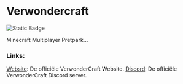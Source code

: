# Verwondercraft
<img alt="Static Badge" src="https://img.shields.io/badge/Paper-1.20.4-greem">

Minecraft Multiplayer Pretpark...

<h3 tabindex="-1" class="heading-element" dir="auto">Links:</h3>

<a href="https://verwondercraft.nl" rel="nofollow">Website</a>: De officiële VerwonderCraft Website.</r>
<a href="https://discord.gg/byusaGntKV" rel="nofollow">Discord</a>: De officiële VerwonderCraft Discord server.
